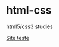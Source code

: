 # html-css
 html5/css3 studies

<a href="https://caioribeiro1.github.io/html-css/tree/main/site-teste/site-teste">Site teste</a>
